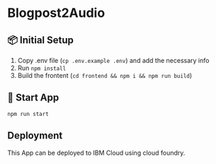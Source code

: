 # Blogpost2Audio

## 📦 Initial Setup
1. Copy .env file (`cp .env.example .env`) and add the necessary info
2. Run `npm install`
3. Build the frontent (`cd frontend && npm i && npm run build`)


## 🚀 Start App
`npm run start`


## Deployment
This App can be deployed to IBM Cloud using cloud foundry.